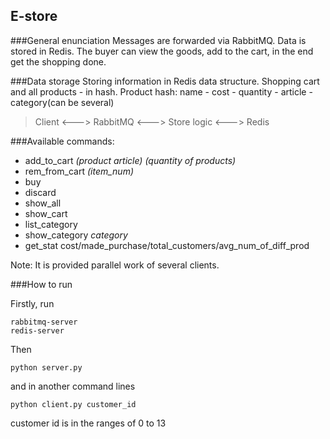 ## E-store

###General enunciation
Messages are forwarded via RabbitMQ. Data is stored in Redis. The buyer can view the goods, add to the cart, in the end get the shopping done.

###Data storage
Storing information in Redis data structure. Shopping cart and all products - in hash. Product hash: name - cost - quantity - article - category(can be several)

>Client <---> RabbitMQ <--->  Store logic <---> Redis

###Available commands:

* add_to_cart *(product article)*  *(quantity of products)*
* rem_from_cart *(item_num)*
* buy
* discard
* show_all
* show_cart
* list_category
* show_category *category*
* get_stat cost/made_purchase/total_customers/avg_num_of_diff_prod


Note: It is provided parallel work of several clients.

###How to run

Firstly, run

	rabbitmq-server
	redis-server
Then

	python server.py

and in another command lines	
	
	python client.py customer_id
customer id is in the ranges of 0 to 13
	